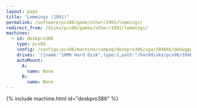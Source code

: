 ```yaml
---
layout: page
title: "Lemmings (1991)"
permalink: /software/pcx86/game/other/1991/lemmings/
redirect_from: /disks/pcx86/games/other/1991/lemmings/
machines:
  - id: deskpro386
    type: pcx86
    config: /configs/pcx86/machine/compaq/deskpro386/vga/2048kb/debugger/machine.xml
    drives: '[{name:"10Mb Hard Disk",type:1,path:"/harddisks/pcx86/10mb/COMPAQ331-LEMMINGS.json"}]'
    autoMount:
      A:
        name: None
      B:
        name: None
---
```


{% include machine.html id="deskpro386" %}
